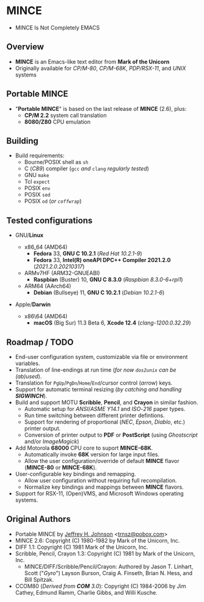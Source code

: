 # MINCE 

* MINCE Is Not Completely EMACS

## Overview

* **MINCE** is an Emacs-like text editor from **Mark of the Unicorn**
 * Originally available for *CP/M-80*, *CP/M-68K*, *PDP/RSX-11*, and *UNIX* systems

## Portable MINCE

* "**Portable MINCE**" is based on the last release of **MINCE** (2.6), plus:
  * **CP/M 2.2** system call translation
  * **8080/Z80** CPU emulation

## Building

* Build requirements:
  * Bourne/POSIX shell as `sh`
  * C (*C89*) compiler (`gcc` *and* `clang` *regularly* *tested*)
  * GNU `make`
  * Tcl `expect`
  * POSIX `env`
  * POSIX `sed`
  * POSIX `od` (*or `coffwrap`*)

## Tested configurations

* GNU/**Linux**
  * x86\_64 (AMD64)
    * **Fedora** 33, **GNU C 10.2.1** (*Red Hat 10.2.1-9*)
    * **Fedora** 33, **Intel(R) oneAPI DPC++ Compiler 2021.2.0** (*2021.2.0.20210317*)
  * ARMv7HF (ARM32-GNUEABI)
    * **Raspbian** (Buster) 10, **GNU C 8.3.0** (*Raspbian 8.3.0-6+rpi1*)
  * ARM64 (AArch64)
    * **Debian** (Bullseye) 11, **GNU C 10.2.1** (*Debian 10.2.1-6*)

* Apple/**Darwin**
  * x86\64 (AMD64)
    * **macOS** (Big Sur) 11.3 Beta 6, **Xcode 12.4** (*clang-1200.0.32.29*)

## Roadmap / TODO

* End-user configuration system, customizable via file or environment variables.
* Translation of line-endings at run time (*for now `dos2unix` can be (ab)used*).
* Translation for `PgUp`/`PgDn`/`Home`/`End`/cursor control (*arrow*) keys.
* Support for automatic terminal resizing (_by catching and handling **SIGWINCH**_).
* Build and support MOTU **Scribble**, **Pencil**, and **Crayon** in similar fashion.
  * Automatic setup for *ANSI*/*ASME* *Y14.1* and *ISO*-*216* paper types.
  * Run time switching between different printer defintions.
  * Support for rendering of proportional (*NEC*, *Epson*, *Diablo*, etc.) printer output.
  * Conversion of printer output to **PDF** or **PostScript** (using *Ghostscript* and/or *ImageMagick*)
* Add Motorola **68000** CPU core to suport **MINCE-68K**.
  * Automatically invoke **68K** version for large input files.
  * Allow the user configuration/override of default **MINCE** flavor (**MINCE-80** or **MINCE-68K**).
* User-configurable key bindings and remapping.
  * Allow user configuration without requiring full recompilation.
  * Normalize key bindings and mappings between **MINCE** flavors.
* Support for RSX-11, (Open)VMS, and Microsoft Windows operating systems.

## Original Authors

* Portable MINCE by [Jeffrey H. Johnson](https://github.com/johnsonjh/pmince) \<[trnsz@pobox.com](mailto:trnsz@pobox.com)\>
* MINCE 2.6: Copyright (C) 1980-1982 by Mark of the Unicorn, Inc.
* DIFF 1.1: Copyright (C) 1981 Mark of the Unicorn, Inc.
* Scribble, Pencil, Crayon 1.3: Copyright (C) 1981 by Mark of the Unicorn, Inc.
  * MINCE/DIFF/Scribble/Pencil/Crayon: Authored by Jason T. Linhart, Scott ("*Gyro*") Layson Burson, Craig A. Finseth, Brian N. Hess, and Bill Spitzak.
* CCOM80 (_Derived from **COM** 3.0_): Copyright (C) 1984-2006 by Jim Cathey, Edmund Ramm, Charlie Gibbs, and Willi Kusche.
